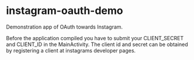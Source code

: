 instagram-oauth-demo
====================

Demonstration app of OAuth towards Instagram.

Before the application compiled you have to submit your CLIENT_SECRET and CLIENT_ID in the MainActivity.
The client id and secret can be obtained by registering a client at instagrams developer pages.
